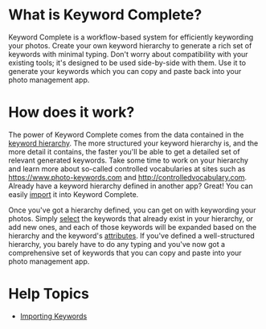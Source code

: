 # What is Keyword Complete?
Keyword Complete is a workflow-based system for efficiently keywording your photos. Create your own keyword hierarchy to generate a rich set of keywords with minimal typing. Don't worry about compatibility with your existing tools; it's designed to be used side-by-side with them.  Use it to generate your keywords which you can copy and paste back into your photo management app.

# How does it work?
The power of Keyword Complete comes from the data contained in the [keyword hierarchy](keyword-hierarchy.md). The more structured your keyword hierarchy is, and the more detail it contains, the faster you'll be able to get a detailed set of relevant generated keywords. Take some time to work on your hierarchy and learn more about so-called controlled vocabularies at sites such as https://www.photo-keywords.com and http://controlledvocabulary.com. Already have a keyword hierarchy defined in another app? Great! You can easily [import](importing-keywords.md) it into Keyword Complete.

Once you've got a hierarchy defined, you can get on with keywording your photos. Simply [select](selecting-keywords.md) the keywords that already exist in your hierarchy, or add new ones, and each of those keywords will be expanded based on the hierarchy and the keyword's [attributes](keyword-attributes.md). If you've defined a well-structured hierarchy, you barely have to do any typing and you've now got a comprehensive set of keywords that you can copy and paste into your photo management app.

# Help Topics
* [Importing Keywords](importing-keywords.md)
